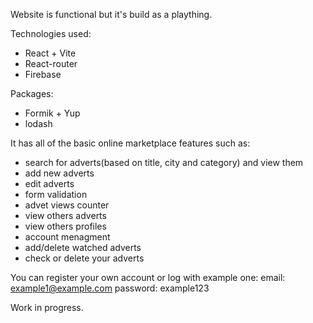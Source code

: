 Website is functional but it's build as a plaything.

Technologies used:

-   React + Vite
-   React-router
-   Firebase

Packages:

-   Formik + Yup
-   lodash

It has all of the basic online marketplace features such as:

-   search for adverts(based on title, city and category) and view them
-   add new adverts
-   edit adverts
-   form validation
-   advet views counter
-   view others adverts
-   view others profiles
-   account menagment
-   add/delete watched adverts
-   check or delete your adverts

You can register your own account or log with example one:
email: example1@example.com
password: example123

Work in progress.
